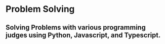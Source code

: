 # Problem Solving

## Solving Problems with various programming judges using Python, Javascript, and Typescript.
